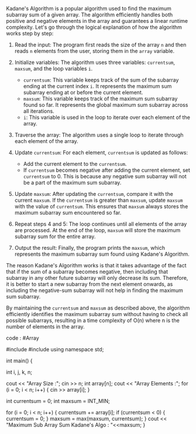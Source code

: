 Kadane's Algorithm is a popular algorithm used to find the maximum subarray sum of a given array. The algorithm efficiently handles both positive and negative elements in the array and guarantees a linear runtime complexity. Let's go through the logical explanation of how the algorithm works step by step:

1. Read the input: The program first reads the size of the array `n` and then reads `n` elements from the user, storing them in the `array` variable.

2. Initialize variables: The algorithm uses three variables: `currentsum`, `maxsum`, and the loop variables `i`.

   - `currentsum`: This variable keeps track of the sum of the subarray ending at the current index `i`. It represents the maximum sum subarray ending at or before the current element.
   - `maxsum`: This variable keeps track of the maximum sum subarray found so far. It represents the global maximum sum subarray across all iterations.
   - `i`: This variable is used in the loop to iterate over each element of the array.

3. Traverse the array: The algorithm uses a single loop to iterate through each element of the array.

4. Update `currentsum`: For each element, `currentsum` is updated as follows:
   - Add the current element to the `currentsum`.
   - If `currentsum` becomes negative after adding the current element, set `currentsum` to 0. This is because any negative sum subarray will not be a part of the maximum sum subarray.

5. Update `maxsum`: After updating the `currentsum`, compare it with the current `maxsum`. If the `currentsum` is greater than `maxsum`, update `maxsum` with the value of `currentsum`. This ensures that `maxsum` always stores the maximum subarray sum encountered so far.

6. Repeat steps 4 and 5: The loop continues until all elements of the array are processed. At the end of the loop, `maxsum` will store the maximum subarray sum for the entire array.

7. Output the result: Finally, the program prints the `maxsum`, which represents the maximum subarray sum found using Kadane's Algorithm.

The reason Kadane's Algorithm works is that it takes advantage of the fact that if the sum of a subarray becomes negative, then including that subarray in any other future subarray will only decrease its sum. Therefore, it is better to start a new subarray from the next element onwards, as including the negative-sum subarray will not help in finding the maximum sum subarray.

By maintaining the `currentsum` and `maxsum` as described above, the algorithm efficiently identifies the maximum subarray sum without having to check all possible subarrays, resulting in a time complexity of O(n) where n is the number of elements in the array.


code : #Array 

#include <climits>
#include <iostream>
using namespace std;

int main() {

  int i, j, k, n;

  cout << "Array Size :";
  cin >> n;
  int array[n];
  cout << "Array Elements :";
  for (i = 0; i < n; i++) {
    cin >> array[i];
  }

  int currentsum = 0;
  int maxsum = INT_MIN;

  for (i = 0; i < n; i++) {
    currentsum += array[i];
    if (currentsum < 0) {
      currentsum = 0;
    }
    maxsum = max(maxsum, currentsum);
  }
  cout << "Maximum Sub Array Sum Kadane's Algo : "<<maxsum;
}